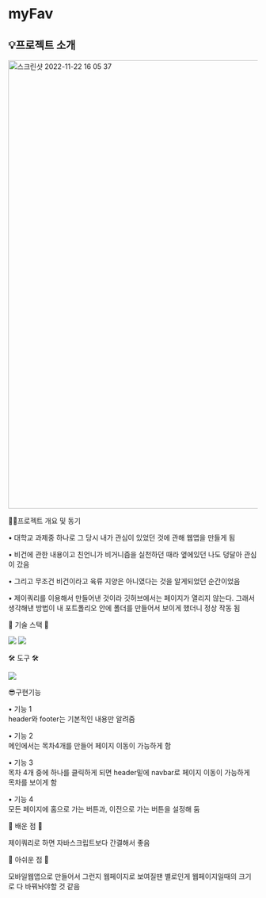# myFav
<h2>💡프로젝트 소개</h2>
<img width="905" alt="스크린샷 2022-11-22 16 05 37" src="https://user-images.githubusercontent.com/62044613/203247729-559fdec5-bee7-41fc-820c-5e57604b705d.png">

✍🏻프로젝트 개요 및 동기 

• 대학교 과제중 하나로 그 당시 내가 관심이 있었던 것에 관해 웹앱을 만들게 됨

• 비건에 관한 내용이고 친언니가 비거니즘을 실천하던 때라 옆에있던 나도 덩달아 관심이 갔음

• 그리고 무조건 비건이라고 육류 지양은 아니였다는 것을 알게되었던 순간이었음

• 제이쿼리를 이용해서 만들어낸 것이라 깃허브에서는 페이지가 열리지 않는다. 그래서 생각해낸 방법이 내 포트폴리오 안에 폴더를 만들어서 보이게 했더니 정상 작동 됨 


🎀 기술 스택 🎀 

<img src="https://img.shields.io/badge/HTML5-E34F26?style=flat-square&logo=html5&logoColor=white"/> <img src="https://img.shields.io/badge/JQUERY-1572B6?style=flat-square&logo=jquery&logoColor=white"/> 

🛠 도구 🛠 

<img src="https://img.shields.io/badge/Visual Studio Code-007ACC?style=flat-square&logo=visualstudiocode&logoColor=white"/>

😎구현기능

• 기능 1 </br>
 header와 footer는 기본적인 내용만 알려줌

• 기능 2</br>
메인에서는 목차4개를 만들어 페이지 이동이 가능하게 함

• 기능 3</br>
목차 4개 중에 하나를 클릭하게 되면 header밑에 navbar로 페이지 이동이 가능하게 목차를 보이게 함

• 기능 4 </br>
모든 페이지에 홈으로 가는 버튼과, 이전으로 가는 버튼을 설정해 둠


🫠 배운 점 🫠

제이쿼리로 하면 자바스크립트보다 간결해서 좋음

🫠 아쉬운 점 🫠

모바일웹앱으로 만들어서 그런지 웹페이지로 보여질땐 별로인게 웹페이지일때의 크기로 다 바꿔놔야할 것 같음


